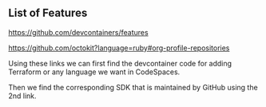 ## List of Features
https://github.com/devcontainers/features


https://github.com/octokit?language=ruby#org-profile-repositories

Using these links we can first find the devcontainer code for adding Terraform or any language we want in CodeSpaces. 

Then we find the corresponding SDK that is maintained by GitHub using the 2nd link. 
